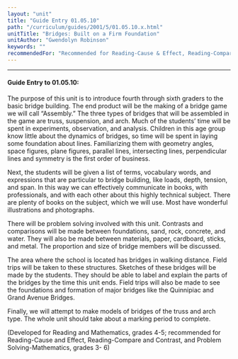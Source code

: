 ```yaml
---
layout: "unit"
title: "Guide Entry 01.05.10"
path: "/curriculum/guides/2001/5/01.05.10.x.html"
unitTitle: "Bridges: Built on a Firm Foundation"
unitAuthor: "Gwendolyn Robinson"
keywords: ""
recommendedFor: "Recommended for Reading-Cause & Effect, Reading-Compare & Contrast, and Problem Solving-Math, grades 3-6."
---
```

<body>
<hr/>
<h4>
Guide Entry to 01.05.10:
</h4>
<p>
The purpose of this unit is to introduce fourth through sixth graders to the basic bridge building. The end product will be the making of a bridge game we will call “Assembly.” The three types of bridges that will be assembled in the game are truss, suspension, and arch. Much of the students’ time will be spent in experiments, observation, and analysis. Children in this age group know little about the dynamics of bridges, so time will be spent in laying some foundation about lines. Familiarizing them with geometry angles, space figures, plane figures, parallel lines, intersecting lines, perpendicular lines and symmetry is the first order of business.
</p>
<p>
Next, the students will be given a list of terms, vocabulary words, and expressions that are particular to bridge building, like loads, depth, tension, and span. In this way we can effectively communicate in books, with professionals, and with each other about this highly technical subject. There are plenty of books on the subject, which we will use. Most have wonderful illustrations and photographs.
</p>
<p>
There will be problem solving involved with this unit. Contrasts and comparisons will be made between foundations, sand, rock, concrete, and water. They will also be made between materials, paper, cardboard, sticks, and metal. The proportion and size of bridge members will be discussed.
</p>
<p>
The area where the school is located has bridges in walking distance. Field trips will be taken to these structures. Sketches of these bridges will be made by the students. They should be able to label and explain the parts of the bridges by the time this unit ends. Field trips will also be made to see the foundations and formation of major bridges like the Quinnipiac and Grand Avenue Bridges.
</p>
<p>
Finally, we will attempt to make models of bridges of the truss and arch type. The whole unit should take about a marking period to complete.
</p>
<p>
(Developed for Reading and Mathematics, grades 4-5; recommended for Reading-Cause and Effect, Reading-Compare and Contrast, and Problem Solving-Mathematics, grades 3-
6)
</p>
</body>
